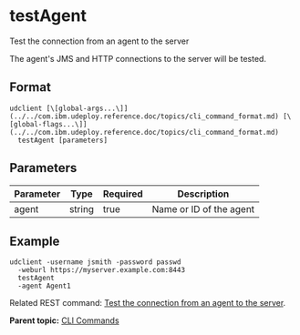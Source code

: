 # testAgent

Test the connection from an agent to the server

The agent's JMS and HTTP connections to the server will be tested.

## Format

```
udclient [\[global-args...\]](../../com.ibm.udeploy.reference.doc/topics/cli_command_format.md) [\[global-flags...\]](../../com.ibm.udeploy.reference.doc/topics/cli_command_format.md)
  testAgent [parameters]
```

## Parameters

|Parameter|Type|Required|Description|
|---------|----|--------|-----------|
|agent|string|true|Name or ID of the agent|

## Example

```
udclient -username jsmith -password passwd 
  -weburl https://myserver.example.com:8443
  testAgent
  -agent Agent1
```

Related REST command: [Test the connection from an agent to the server](rest_cli_agentcli_test_put.md).

**Parent topic:** [CLI Commands](../../com.ibm.udeploy.reference.doc/topics/cli_commands.md)


